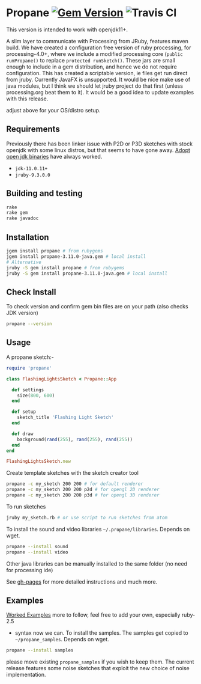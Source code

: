 # Propane [![Gem Version](https://badge.fury.io/rb/propane.svg)](https://badge.fury.io/rb/propane) ![Travis CI](https://travis-ci.org/ruby-processing/propane.svg)

This version is intended to work with openjdk11+.

A slim layer to communicate with Processing from JRuby, features maven build. We have created a configuration free version of ruby processing, for processing-4.0+, where we include a modified processing core (`public runPropane()` to replace `protected runSketch()`. These jars are small enough to include in a gem distribution, and hence we do not require configuration. This has created a scriptable version, ie files get run direct from jruby. Currently JavaFX is unsupported. It would be nice make use of java modules, but I think we should let jruby project do that first (unless processing.org beat them to it). It would be a good idea to update examples with this release.

adjust above for your OS/distro setup.

## Requirements

Previously there has been linker issue with P2D or P3D sketches with stock openjdk with some linux distros, but that seems to have gone away. [Adopt open jdk binaries][adopt] have always worked.

- `jdk-11.0.11+`
- `jruby-9.3.0.0`

## Building and testing

```bash
rake
rake gem
rake javadoc
```

## Installation

```bash
jgem install propane # from rubygems
jgem install propane-3.11.0-java.gem # local install
# Alternative
jruby -S gem install propane # from rubygems
jruby -S gem install propane-3.11.0-java.gem # local install
```

## Check Install
To check version and confirm gem bin files are on your path (also checks JDK version)

```bash
propane --version
```
## Usage

A propane sketch:-

``` ruby
require 'propane'

class FlashingLightsSketch < Propane::App

  def settings
    size(800, 600)
  end

  def setup
    sketch_title 'Flashing Light Sketch'
  end

  def draw
    background(rand(255), rand(255), rand(255))
  end
end

FlashingLightsSketch.new
```

Create template sketches with the sketch creator tool

```bash
propane -c my_sketch 200 200 # for default renderer
propane -c my_sketch 200 200 p2d # for opengl 2D renderer
propane -c my_sketch 200 200 p3d # for opengl 3D renderer
```

To run sketches

```bash
jruby my_sketch.rb # or use script to run sketches from atom
```

To install the sound and video libraries `~/.propane/libraries`. Depends on wget.
```bash
propane --install sound
propane --install video
```

Other java libraries can be manually installed to the same folder (no need for processing ide)

See [gh-pages][gh-pages] for more detailed instructions and much more.

## Examples

[Worked Examples](https://github.com/ruby-processing/propane-examples) more to follow, feel free to add your own, especially ruby-2.5
+ syntax now we can. To install the samples.  The samples get copied to `~/propane_samples`. Depends on wget.
```bash
propane --install samples
```
 please move existing `propane_samples` if you wish to keep them. The current release features some noise sketches that exploit the new choice of noise implementation.

[adopt]: https://adoptopenjdk.net/
[building]:http://ruby-processing.github.io/building/building/
[gh-pages]:https://ruby-processing.github.io/propane/
[vanilla]:https://github.com/processing/processing/pull/5753
[warning]: https://monkstone.github.io/jruby_art/update/2019/09/10/Reflective_Access.html
